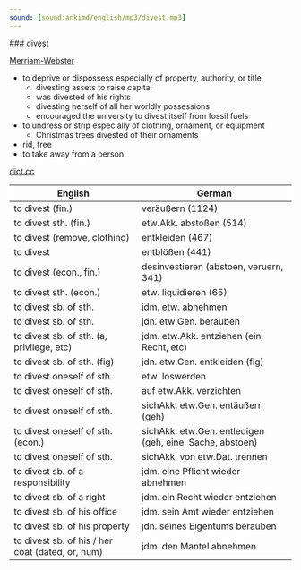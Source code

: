 ```yaml
---
sound: [sound:ankimd/english/mp3/divest.mp3]
---
```


\### divest

[Merriam-Webster](https://www.merriam-webster.com/dictionary/divest)

- to deprive or dispossess especially of property, authority, or title
    - divesting assets to raise capital
    - was divested of his rights
    - divesting herself of all her worldly possessions
    - encouraged the university to divest itself from fossil fuels
- to undress or strip especially of clothing, ornament, or equipment
    - Christmas trees divested of their ornaments
- rid, free
- to take away from a person

[dict.cc](https://www.dict.cc/divest)

| English        | German       |
| -------------- | ------------ |
| to divest (fin.) | veräußern (1124) |
| to divest sth. (fin.) | etw.Akk. abstoßen (514) |
| to divest (remove, clothing) | entkleiden (467) |
| to divest | entblößen (441) |
| to divest (econ., fin.) | desinvestieren (abstoen, veruern, 341) |
| to divest sth. (econ.) | etw. liquidieren (65) |
| to divest sb. of sth. | jdm. etw. abnehmen |
| to divest sb. of sth. | jdn. etw.Gen. berauben |
| to divest sb. of sth. (a, privilege, etc) | jdm. etw.Akk. entziehen (ein, Recht, etc) |
| to divest sb. of sth. (fig) | jdn. etw.Gen. entkleiden (fig) |
| to divest oneself of sth. | etw. loswerden |
| to divest oneself of sth. | auf etw.Akk. verzichten |
| to divest oneself of sth. | sichAkk. etw.Gen. entäußern (geh) |
| to divest oneself of sth. (econ.) | sichAkk. etw.Gen. entledigen (geh, eine, Sache, abstoen) |
| to divest oneself of sth. | sichAkk. von etw.Dat. trennen |
| to divest sb. of a responsibility | jdm. eine Pflicht wieder abnehmen |
| to divest sb. of a right | jdm. ein Recht wieder entziehen |
| to divest sb. of his office | jdm. sein Amt wieder entziehen |
| to divest sb. of his property | jdn. seines Eigentums berauben |
| to divest sb. of his / her coat (dated, or, hum) | jdm. den Mantel abnehmen |

